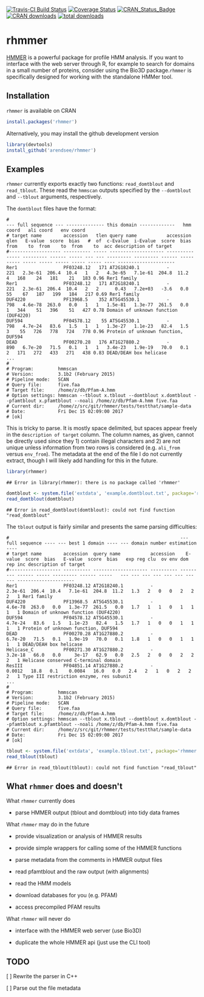 [![Travis-CI Build Status](https://travis-ci.org/arendsee/rhmmer.svg?branch=master)](https://travis-ci.org/arendsee/rhmmer)
[![Coverage Status](https://img.shields.io/codecov/c/github/arendsee/rhmmer/master.svg)](https://codecov.io/github/arendsee/rhmmer?branch=master)
[![CRAN_Status_Badge](http://www.r-pkg.org/badges/version/rhmmer)](https://cran.r-project.org/package=rhmmer)
[![CRAN downloads](http://cranlogs.r-pkg.org/badges/rhmmer)](http://cran.rstudio.com/web/packages/rhmmer/index.html)
[![total downloads](http://cranlogs.r-pkg.org/badges/grand-total/rhmmer)](http://cranlogs.r-pkg.org/badges/grand-total/rhmmer)

# rhmmer

[HMMER](hmmer.ord) is a powerful package for profile HMM analysis. If you want
to interface with the web server through R, for example to search for domains
in a small number of proteins, consider using the Bio3D package.`rhmmer` is
specifically designed for working with the standalone HMMer tool.

## Installation

`rhmmer` is available on CRAN


```r
install.packages('rhmmer')
```

Alternatively, you may install the github development version


```r
library(devtools)
install_github('arendsee/rhmmer')
```

## Examples

`rhmmer` currently exports exactly two functions: `read_domtblout` and
`read_tblout`. These read the `hmmscan` outputs specified by the `--domtblout`
and `--tblout` arguments, respectively.

The `domtblout` files have the format:

```
#                                                                            --- full sequence --- -------------- this domain -------------   hmm coord   ali coord   env coord
# target name        accession   tlen query name           accession   qlen   E-value  score  bias   #  of  c-Evalue  i-Evalue  score  bias  from    to  from    to  from    to  acc description of target
#------------------- ---------- ----- -------------------- ---------- ----- --------- ------ ----- --- --- --------- --------- ------ ----- ----- ----- ----- ----- ----- ----- ---- ---------------------
Rer1                 PF03248.12   171 AT2G18240.1          -            221   2.3e-61  206.4  10.4   1   2   4.3e-65   7.1e-61  204.8  11.2     4   168    24   181    21   183 0.96 Rer1 family
Rer1                 PF03248.12   171 AT2G18240.1          -            221   2.3e-61  206.4  10.4   2   2      0.43   7.2e+03   -3.6   0.0    55    67   187   199   184   217 0.69 Rer1 family
DUF4220              PF13968.5    352 AT5G45530.1          -            798   4.6e-78  263.0   0.0   1   1   1.5e-81   1.3e-77  261.5   0.0     1   344    51   396    51   427 0.78 Domain of unknown function (DUF4220)
DUF594               PF04578.12    55 AT5G45530.1          -            798   4.7e-24   83.6   1.5   1   1   1.3e-27   1.1e-23   82.4   1.5     3    55   726   778   724   778 0.96 Protein of unknown function, DUF594
DEAD                 PF00270.28   176 AT1G27880.2          -            890   6.7e-20   71.5   0.1   1   1   3.4e-23   1.9e-19   70.0   0.1     2   171   272   433   271   438 0.83 DEAD/DEAH box helicase
...
#
# Program:         hmmscan
# Version:         3.1b2 (February 2015)
# Pipeline mode:   SCAN
# Query file:      five.faa
# Target file:     /home/z/db/Pfam-A.hmm
# Option settings: hmmscan --tblout x.tblout --domtblout x.domtblout --pfamtblout x.pfamtblout --noali /home/z/db/Pfam-A.hmm five.faa 
# Current dir:     /home/z/src/git/rhmmer/tests/testthat/sample-data
# Date:            Fri Dec 15 02:09:00 2017
# [ok]
```

This is tricky to parse. It is mostly space delimited, but spaces appear freely
in the `description of target` column. The column names, as given, cannot be
directly used since they 1) contain illegal characters and 2) are not unique
unless information from two rows is considered (e.g. `ali_from` versus
`env_from`). The metadata at the end of the file I do not currently extract,
though I will likely add handling for this in the future.


```r
library(rhmmer)
```

```
## Error in library(rhmmer): there is no package called 'rhmmer'
```

```r
domtblout <- system.file('extdata', 'example.domtblout.txt', package='rhmmer')
read_domtblout(domtblout)
```

```
## Error in read_domtblout(domtblout): could not find function "read_domtblout"
```

The `tblout` output is fairly similar and presents the same parsing difficulties:

```
#                                                               --- full sequence ---- --- best 1 domain ---- --- domain number estimation ----
# target name        accession  query name           accession    E-value  score  bias   E-value  score  bias   exp reg clu  ov env dom rep inc description of target
#------------------- ---------- -------------------- ---------- --------- ------ ----- --------- ------ -----   --- --- --- --- --- --- --- --- ---------------------
Rer1                 PF03248.12 AT2G18240.1          -            2.3e-61  206.4  10.4   7.1e-61  204.8  11.2   1.3   2   0   0   2   2   2   1 Rer1 family
DUF4220              PF13968.5  AT5G45530.1          -            4.6e-78  263.0   0.0   1.3e-77  261.5   0.0   1.7   1   1   0   1   1   1   1 Domain of unknown function (DUF4220)
DUF594               PF04578.12 AT5G45530.1          -            4.7e-24   83.6   1.5   1.1e-23   82.4   1.5   1.7   1   0   0   1   1   1   1 Protein of unknown function, DUF594
DEAD                 PF00270.28 AT1G27880.2          -            6.7e-20   71.5   0.1   1.9e-19   70.0   0.1   1.8   1   0   0   1   1   1   1 DEAD/DEAH box helicase
Helicase_C           PF00271.30 AT1G27880.2          -            3.2e-18   66.0   0.0     3e-17   62.9   0.0   2.5   2   0   0   2   2   2   1 Helicase conserved C-terminal domain
ResIII               PF04851.14 AT1G27880.2          -             0.0012   18.8   0.1    0.0084   16.0   0.0   2.4   2   1   0   2   2   2   1 Type III restriction enzyme, res subunit
...
#
# Program:         hmmscan
# Version:         3.1b2 (February 2015)
# Pipeline mode:   SCAN
# Query file:      five.faa
# Target file:     /home/z/db/Pfam-A.hmm
# Option settings: hmmscan --tblout x.tblout --domtblout x.domtblout --pfamtblout x.pfamtblout --noali /home/z/db/Pfam-A.hmm five.faa 
# Current dir:     /home/z/src/git/rhmmer/tests/testthat/sample-data
# Date:            Fri Dec 15 02:09:00 2017
# [ok]
```


```r
tblout <- system.file('extdata', 'example.tblout.txt', package='rhmmer')
read_tblout(tblout)
```

```
## Error in read_tblout(tblout): could not find function "read_tblout"
```


## What `rhmmer` does and doesn't

What `rhmmer` currently does

 * parse HMMER output (tblout and domtblout) into tidy data frames

What `rhmmer` may do in the future

 * provide visualization or analysis of HMMER results 

 * provide simple wrappers for calling some of the HMMER functions

 * parse metadata from the comments in HMMER output files

 * read pfamtblout and the raw output (with alignments)

 * read the HMM models

 * download databases for you (e.g. PFAM)

 * access precompiled PFAM results

What `rhmmer` will never do

 * interface with the HMMER web server (use Bio3D)

 * duplicate the whole HMMER api (just use the CLI tool)


## TODO

 [ ] Rewrite the parser in C++

 [ ] Parse out the file metadata
